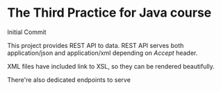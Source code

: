 # The Third Practice for Java course
Initial Commit

This project provides REST API to data.
REST API serves both application/json and application/xml depending on <i>Accept</i> header.

XML files have included link to XSL, so they can be rendered beautifully.

There're also dedicated endpoints to serve
